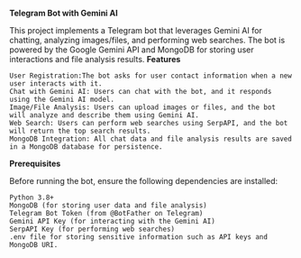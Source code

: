 **Telegram Bot with Gemini AI**

This project implements a Telegram bot that leverages Gemini AI for chatting, analyzing images/files, and performing web searches. The bot is powered by the Google Gemini API and MongoDB for storing user interactions and file analysis results.
__Features__

    User Registration:The bot asks for user contact information when a new user interacts with it.
    Chat with Gemini AI: Users can chat with the bot, and it responds using the Gemini AI model.
    Image/File Analysis: Users can upload images or files, and the bot will analyze and describe them using Gemini AI.
    Web Search: Users can perform web searches using SerpAPI, and the bot will return the top search results.
    MongoDB Integration: All chat data and file analysis results are saved in a MongoDB database for persistence.

__Prerequisites__

Before running the bot, ensure the following dependencies are installed:

    Python 3.8+
    MongoDB (for storing user data and file analysis)
    Telegram Bot Token (from @BotFather on Telegram)
    Gemini API Key (for interacting with the Gemini AI)
    SerpAPI Key (for performing web searches)
    .env file for storing sensitive information such as API keys and MongoDB URI.

